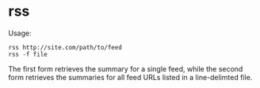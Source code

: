 rss
===

Usage:

	rss http://site.com/path/to/feed
	rss -f file

The first form retrieves the summary for a single feed,
while the second form retrieves the summaries for all feed URLs listed in a line-delimted file.
